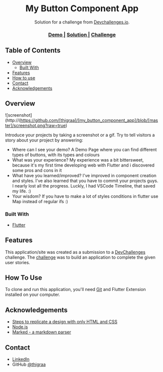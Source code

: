 <!-- Please update value in the {}  -->

<h1 align="center">My Button Component App</h1>

<div align="center">
   Solution for a challenge from  <a href="http://devchallenges.io" target="_blank">Devchallenges.io</a>.
</div>

<div align="center">
  <h3>
    <a href="https://my-button-component-app.web.app/#/">
      Demo
    </a>
    <span> | </span>
    <a href="https://{your-url-to-the-solution}">
      Solution
    </a>
    <span> | </span>
    <a href="https://devchallenges.io/challenges/ohgVTyJCbm5OZyTB2gNY">
      Challenge
    </a>
  </h3>
</div>

<!-- TABLE OF CONTENTS -->

## Table of Contents

- [Overview](#overview)
  - [Built With](#built-with)
- [Features](#features)
- [How to use](#how-to-use)
- [Contact](#contact)
- [Acknowledgements](#acknowledgements)

<!-- OVERVIEW -->

## Overview

![screenshot](http://(https://github.com/[thigraa]/[my_button_component_app]/blob/[master]/screenshot.png?raw=true)

Introduce your projects by taking a screenshot or a gif. Try to tell visitors a story about your project by answering:

- Where can I see your demo? A Demo Page where you can find different types of buttons, with its types and colours
- What was your experience? My experience was a bit bittersweet, because it's my first time developing web with Flutter and i discovered some pros and cons in it
- What have you learned/improved? I've improved in component creation and styles. I've also learned that you have to commit your projects guys. I nearly lost all the progress. Luckly, I had VSCode Timeline, that saved my life. :)
- Your wisdom? If you have to make a lot of styles conditions in flutter use Map instead of regular ifs :)

### Built With

<!-- This section should list any major frameworks that you built your project using. Here are a few examples.-->

- [Flutter](https://flutter.dev)

## Features

<!-- List the features of your application or follow the template. Don't share the figma file here :) -->

This application/site was created as a submission to a [DevChallenges](https://devchallenges.io/challenges) challenge. The [challenge](https://devchallenges.io/challenges/ohgVTyJCbm5OZyTB2gNY) was to build an application to complete the given user stories.

## How To Use

<!-- This is an example, please update according to your application -->

To clone and run this application, you'll need [Git](https://git-scm.com) and Flutter Extension installed on your computer.

## Acknowledgements

<!-- This section should list any articles or add-ons/plugins that helps you to complete the project. This is optional but it will help you in the future. For exmpale -->

- [Steps to replicate a design with only HTML and CSS](https://devchallenges-blogs.web.app/how-to-replicate-design/)
- [Node.js](https://nodejs.org/)
- [Marked - a markdown parser](https://github.com/chjj/marked)

## Contact

- [LinkedIn](https://www.linkedin.com/in/joanlechaguix/)
- GitHub [@thigraa](https://{github.com/thigraa})
